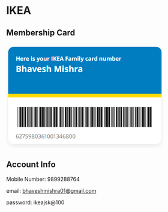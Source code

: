 # IKEA

## **Membership Card**

![](../files/c648d6e8-3e24-4a4a-801b-6e7076ce4a2b.png)

  

## **Account Info**

Mobile Number: 9899288764

email: [bhaveshmishra01@gmail.com](mailto:bhaveshmishra01@gmail.com)

password: ikeajsk@100